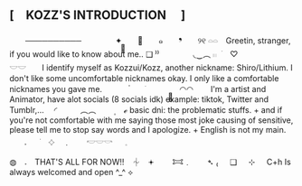 ## [　KOZZ'S INTRODUCTION 　]
　　──────────
　　　　✦　ִ　𝅄　　๑　　❜　　୨୧
𓏏𓏏　Greetin, stranger, if you would like to know about me.. ❑ ⁾⁾
　　　　◟‿︵ 𓏼⠀ׁ　♡　　　　　　　
𓎟𓎟　　I identify myself as Kozzui/Kozz, another nickname: Shiro/Lithium. I don't like some uncomfortable nicknames okay. I only like a comfortable nicknames you gave me.
　　　 ๋ ㅤ⠀ׁ　　　　ִ
◠◠⠀⠀⠀I'm a artist and Animator, have alot socials (8 socials idk) example: tiktok, Twitter and Tumblr,...
　◜　　ㅤ︵︵ ㅤ　۪　 ℯ
basic dni: the problematic stuffs. + and if you're not comfortable with me saying those most joke causing of sensitive, please tell me to stop say words and I apologize. + English is not my main.
　   𝅄　⠀ׁ　𔓕　﹒　　𓎢𓎟𓎡   ⠀𓈒

◍　𝅄　THAT'S ALL FOR NOW!!　⏆　𖥔
　　𐂯﹒　　➴
₍⠀⠀❑⠀⠀⊹⠀⠀C+h Is always welcomed and open ^_^ ⟡